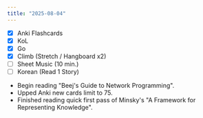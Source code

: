 ```yaml
---
title: "2025-08-04"
---
```


- [x] Anki Flashcards
- [x] KoL
- [x] Go
- [x] Climb (Stretch / Hangboard x2)
- [ ] Sheet Music (10 min.)
- [ ] Korean (Read 1 Story)

* Begin reading "Beej's Guide to Network Programming".
* Upped Anki new cards limit to 75.
* Finished reading quick first pass of Minsky's "A Framework for Representing Knowledge".